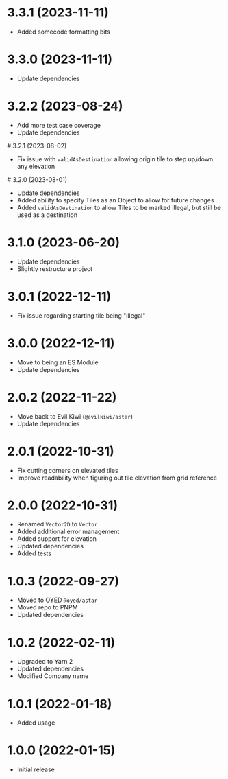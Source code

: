 # 3.3.1 (2023-11-11)

- Added somecode formatting bits

# 3.3.0 (2023-11-11)

- Update dependencies

# 3.2.2 (2023-08-24)

- Add more test case coverage
- Update dependencies

# 3.2.1 (2023-08-02)

- Fix issue with `validAsDestination` allowing origin tile to step up/down any elevation

# 3.2.0 (2023-08-01)

- Update dependencies
- Added ability to specify Tiles as an Object to allow for future changes
- Added `validAsDestination` to allow Tiles to be marked illegal, but still be used as a destination

# 3.1.0 (2023-06-20)

- Update dependencies
- Slightly restructure project

# 3.0.1 (2022-12-11)

- Fix issue regarding starting tile being "illegal"

# 3.0.0 (2022-12-11)

- Move to being an ES Module
- Update dependencies

# 2.0.2 (2022-11-22)

- Move back to Evil Kiwi (`@evilkiwi/astar`)
- Update dependencies

# 2.0.1 (2022-10-31)

- Fix cutting corners on elevated tiles
- Improve readability when figuring out tile elevation from grid reference

# 2.0.0 (2022-10-31)

- Renamed `Vector2D` to `Vector`
- Added additional error management
- Added support for elevation
- Updated dependencies
- Added tests

# 1.0.3 (2022-09-27)

- Moved to OYED `@oyed/astar`
- Moved repo to PNPM
- Updated dependencies

# 1.0.2 (2022-02-11)

- Upgraded to Yarn 2
- Updated dependencies
- Modified Company name

# 1.0.1 (2022-01-18)

- Added usage

# 1.0.0 (2022-01-15)

- Initial release
